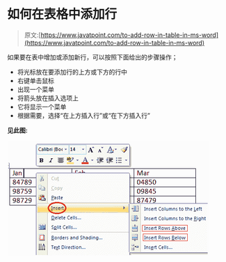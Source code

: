 # 如何在表格中添加行

> 原文:[https://www.javatpoint.com/to-add-row-in-table-in-ms-word](https://www.javatpoint.com/to-add-row-in-table-in-ms-word)

如果要在表中增加或添加新行，可以按照下面给出的步骤操作；

*   将光标放在要添加行的上方或下方的行中
*   右键单击鼠标
*   出现一个菜单
*   将箭头放在插入选项上
*   它将显示一个菜单
*   根据需要，选择“在上方插入行”或“在下方插入行”

**见此图:**

![MS Word How to add row in table 1](img/367a583cc122358567ec781351cd0c58.png)